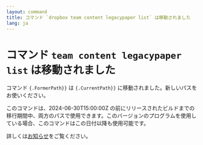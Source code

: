 ```yaml
---
layout: command
title: コマンド `dropbox team content legacypaper list` は移動されました
lang: ja
---
```


# コマンド `team content legacypaper list` は移動されました

コマンド `{.FormerPath}}` は `{.CurrentPath}}` に移動されました。新しいパスをお使いください。

このコマンドは、2024-06-30T15:00:00Z の前にリリースされたビルドまでの移行期間中、両方のパスで使用できます。このバージョンのプログラムを使用している場合、このコマンドはこの日付以降も使用可能です。

詳しくは[お知らせ](https://github.com/watermint/toolbox/discussions/799)をご覧ください。


